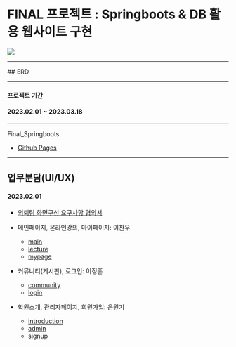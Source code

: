 # FINAL 프로젝트 : Springboots & DB 활용 웹사이트 구현

<img src="https://images.unsplash.com/photo-1661961112951-f2…fHx8fGVufDB8fHx8&auto=format&fit=crop&w=1172&q=80">

<hr>
## ERD
<img src="">

<hr>

#### 프로젝트 기간

#### 2023.02.01 ~ 2023.03.18

<hr>
Final_Springboots

- [Github Pages](https://github.com/keamy-eun/final_springboots)
<!-- - [Video]() -->

<hr>

## 업무분담(UI/UX)

#### 2023.02.01

- [의뢰팀 화면구성 요구사항 협의서](https://github.com/keamy-eun/final_springboots/blob/master/docs/htmls/%EC%9A%94%EA%B5%AC%EC%82%AC%ED%95%AD%EC%A0%95%EC%9D%98%EC%84%9C_%EC%9D%80%EC%A0%95%EC%9D%B4.xlsx%20-%201%EC%B0%A8%20%EC%A0%95%EC%9D%98%EC%84%9C.pdf)

- 메인페이지, 온라인강의, 마이페이지: 이찬우

  - [main](../final_springboots/docs/htmls/main.html)
  - [lecture](../final_springboots/docs/htmls/lecture_signup.html)
  - [mypage](../final_springboots/docs/htmls/mypage_Lecture.html)

- 커뮤니티(게시판), 로그인: 이정훈

  - [community](../final_springboots/docs/htmls/community_lecture.html)
  - [login](../final_springboots/docs/htmls/main_login.html)

- 학원소개, 관리자페이지, 회원가입: 은원기

  - [introduction](../final_springboots/docs/htmls/introduction_academy.html)
  - [admin](../final_springboots/docs/htmls/admin_member.html)
  - [signup](../final_springboots/docs/htmls/main_signUp.html)

